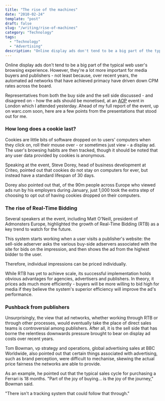 ```yaml
---
title: "The rise of the machines"
date: "2010-02-24"
template: "post"
draft: false
slug: "/writing/rise-of-machines"
category: "Technology"
tags:
  - "Technology"
  - "Advertising"
description: "Online display ads don't tend to be a big part of the typical web user's browsing experience. However, they're a lot more important for media buyers and publishers - not least because, over recent years, the automated ad networks that have achieved primacy have driven down CPM rates across the board."
---
```


Online display ads don't tend to be a big part of the typical web user's browsing experience. However, they're a lot more important for media buyers and publishers - not least because, over recent years, the automated ad networks that have achieved primacy have driven down CPM rates across the board.

Representatives from both the buy side and the sell side discussed - and disagreed on - how the ads should be monetised, at an [AOP](http://www.ukaop.org.uk/) event in London which I attended yesterday. Ahead of my full report of the event, up on warc.com soon, here are a few points from the presentations that stood out for me.

### How long does a cookie last?

Cookies are little bits of software dropped on to users' computers when they click on, roll their mouse over - or sometimes just view - a display ad. The user's browsing habits are then tracked, though it should be noted that any user data provided by cookies is anonymous.

Speaking at the event, Steve Dorey, head of business development at Criteo, pointed out that cookies do not stay on computers for ever, but instead have a standard lifespan of 30 days.

Dorey also pointed out that, of the 90m people across Europe who viewed ads run by his employers during January, just 1,000 took the extra step of choosing to opt out of having cookies dropped on their computers.

### The rise of Real-Time Bidding

Several speakers at the event, including Matt O'Neill, president of Admonsters Europe, highlighted the growth of Real-Time Bidding (RTB) as a key trend to watch for the future.

This system starts working when a user visits a publisher's website: the sell-side adserver asks the various buy-side adservers associated with the site for bids on the impression, and then shows the ad from the highest bidder to the user.

Therefore, individual impressions can be priced individually.

While RTB has yet to achieve scale, its successful implementation holds obvious advantages for agencies, advertisers and publishers. In theory, it prices ads much more efficiently - buyers will be more willing to bid high for media if they believe the system's superior efficiency will improve the ad's performance.

### Pushback from publishers

Unsurprisingly, the view that ad networks, whether working through RTB or through other processes, would eventually take the place of direct sales teams is controversial among publishers. After all, it is the sell side that has borne the relentless downwards pressure brought to bear on display ad costs over recent years.

Tom Bowman, vp strategy and operations, global advertising sales at BBC Worldwide, also pointed out that certain things associated with advertising, such as brand perception, were difficult to mechanise, skewing the actual price fairness the networks are able to provide.

As an example, he pointed out that the typical sales cycle for purchasing a Ferrari is 18 months. "Part of the joy of buying... is the joy of the journey," Bowman said.

"There isn't a tracking system that could follow that through."
